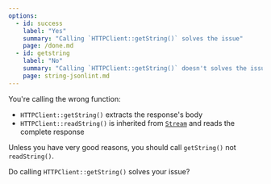 ```yaml
---
options:
  - id: success
    label: "Yes"
    summary: "Calling `HTTPClient::getString()` solves the issue"
    page: /done.md
  - id: getstring
    label: "No"
    summary: "Calling `HTTPClient::getString()` doesn't solves the issue"
    page: string-jsonlint.md
---
```


You're calling the wrong function:

* `HTTPClient::getString()` extracts the response's body
* `HTTPClient::readString()` is inherited from [`Stream`](https://www.arduino.cc/reference/en/language/functions/communication/stream/) and reads the complete response

Unless you have very good reasons, you should call `getString()` not `readString()`.

Do calling `HTTPClient::getString()` solves your issue?